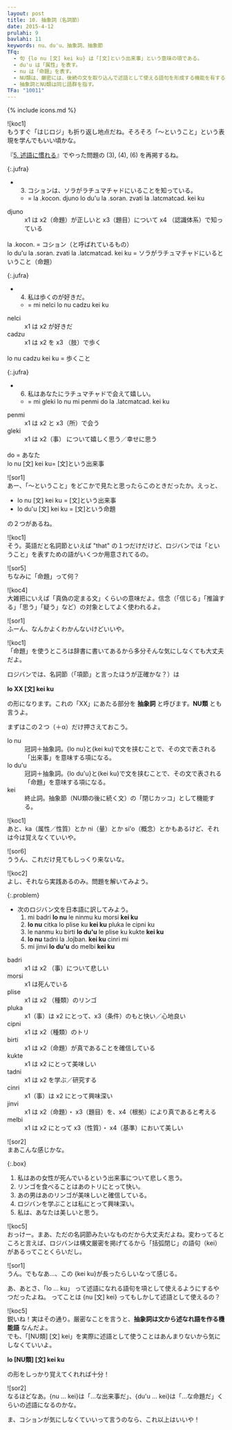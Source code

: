```yaml
---
layout: post
title: 10. 抽象詞（名詞節）
date: 2015-4-12
prulahi: 9
bavlahi: 11
keywords: nu、du'u、抽象詞、抽象節
TFq:
  - 句 {lo nu [文] kei ku} は「[文]という出来事」という意味の項である。
  - du'u は「属性」を表す。
  - nu は「命題」を表す。
  - NU類は、厳密には、後続の文を取り込んで述語として使える語句を形成する機能を有する。
  - 抽象詞とNU類は同じ語群を指す。
TFa: "10011"
---
```

{% include icons.md %}

![koc1]  
もうすぐ「はじロジ」も折り返し地点だね。そろそろ「～ということ」という表現を学んでもいい頃かな。

『[5. 述語に慣れる](5.html)』でやった問題の (3), (4), (6) を再掲するね。

{:.jufra}
- 3) コションは、ソラがラチュマチャドにいることを知っている。  
  - = la .kocon. djuno lo du'u la .soran. zvati la .latcmatcad. kei ku

<dl class="valsi">
<dt>djuno</dt>
<dd >x1 は x2（命題）が正しいと x3（題目）について x4 （認識体系）で知っている</dd>
<br>
la .kocon. = コション（と呼ばれているもの）<br>
lo du'u la .soran. zvati la .latcmatcad. kei ku = ソラがラチュマチャドにいるということ（命題）
</dl>

{:.jufra}
- 4) 私は歩くのが好きだ。  
  - = mi nelci lo nu cadzu kei ku


<dl class="valsi">
<dt>nelci</dt>
<dd >x1 は x2 が好きだ</dd>
<dt>cadzu</dt>
<dd >x1 は x2 を x3 （肢）で歩く</dd>
<br>
lo nu cadzu kei ku = 歩くこと
</dl>

{:.jufra}
- 6) 私はあなたにラチュマチャドで会えて嬉しい。  
  - = mi gleki lo nu mi penmi do la .latcmatcad. kei ku


<dl class="valsi">
<dt>penmi</dt>
<dd >x1 は x2 と x3（所）で会う</dd>
<dt>gleki</dt>
<dd >x1 は x2（事） について嬉しく思う／幸せに思う</dd>
<br>
do = あなた<br>
lo nu [文] kei ku= [文]という出来事
</dl>

![sor1]  
あー、「～ということ」をどこかで見たと思ったらこのときだったか。えっと、

- lo nu [文] kei ku = [文]という出来事
- lo du'u [文] kei ku = [文]という命題

の２つがあるね。

![koc1]  
そう。英語だと名詞節といえば "that" の１つだけだけど、ロジバンでは「ということ」を表すための語がいくつか用意されてるの。

![sor5]  
ちなみに「命題」って何？

![koc4]  
大雑把にいえば「真偽の定まる文」くらいの意味だよ。信念（「信じる」「推論する」「思う」「疑う」など）の対象としてよく使われるよ。

![sor1]  
ふーん、なんかよくわかんないけどいいや。

![koc1]  
「命題」を使うところは辞書に書いてあるから多分そんな気にしなくても大丈夫だよ。

ロジバンでは、名詞節（「項節」と言ったほうが正確かな？）は

**lo XX [文] kei ku**

の形になります。これの「XX」にあたる部分を **抽象詞** と呼びます。**NU類** とも言うよ。

まずはこの２つ（＋α）だけ押さえておこう。

<dl class="drani">
<dt>lo nu</dt>
<dd >冠詞＋抽象詞。{lo nu}と{kei ku}で文を挟むことで、その文で表される「出来事」を意味する項になる。</dd>
<dt>lo du'u</dt>
<dd >冠詞＋抽象詞。{lo du'u}と{kei ku}で文を挟むことで、その文で表される「命題」を意味する項になる。</dd>
<dt>kei</dt>
<dd >終止詞。抽象節（NU類の後に続く文）の「閉じカッコ」として機能する。</dd>
</dl>

![koc1]  
あと、ka（属性／性質）とか ni（量）とか si'o（概念）とかもあるけど、それは今は覚えなくていいや。

![sor6]  
ううん、これだけ見てもしっくり来ないな。

![koc2]  
よし、それなら実践あるのみ。問題を解いてみよう。

{:.problem}
- 次のロジバン文を日本語に訳してみよう。
  1. mi badri **lo nu** le ninmu ku morsi **kei ku**
  2. **lo nu** citka lo plise ku **kei ku** pluka le cipni ku
  3. le nanmu ku birti **lo du'u** le plise ku kukte **kei ku**
  4. **lo nu** tadni la .lojban. **kei ku** cinri mi
  5. mi jinvi **lo du'u** do melbi **kei ku**


<dl class="valsi">
<dt>badri</dt>
<dd >x1 は x2 （事）について悲しい</dd>
<dt>morsi</dt>
<dd >x1 は死んでいる</dd>
<dt>plise</dt>
<dd >x1 は x2 （種類）のリンゴ</dd>
<dt>pluka</dt>
<dd >x1（事）は x2 にとって、x3（条件）のもと快い／心地良い</dd>
<dt>cipni</dt>
<dd >x1 は x2（種類）のトリ</dd>
<dt>birti</dt>
<dd >x1 は x2（命題）が真であることを確信している</dd>
<dt>kukte</dt>
<dd >x1 は x2 にとって美味しい</dd>
<dt>tadni</dt>
<dd >x1 は x2 を学ぶ／研究する</dd>
<dt>cinri</dt>
<dd >x1（事）は x2 にとって興味深い</dd>
<dt>jinvi</dt>
<dd >x1 は x2（命題）・ x3（題目）を、x4（根拠）により真であると考える</dd>
<dt>melbi</dt>
<dd >x1 は x2 にとって x3（性質）・ x4（基準）において美しい</dd>
</dl>

![sor2]  
まあこんな感じかな。

{:.box}
  1. 私はあの女性が死んでいるという出来事について悲しく思う。
  2. リンゴを食べることはあのトリにとって快い。
  3. あの男はあのリンゴが美味しいと確信している。
  4. ロジバンを学ぶことは私にとって興味深い。
  5. 私は、あなたは美しいと思う。

![koc5]  
おっけー。まあ、ただの名詞節みたいなものだから大丈夫だよね。変わってるところと言えば、ロジバンは構文厳密を掲げてるから「括弧閉じ」の語句（kei）があるってことくらいだし。

![sor1]  
うん。でもなあ…、この {kei ku}が長ったらしいなって感じる。

あ、あとさ、「lo ... ku」 って述語になれる語句を項として使えるようにするやつだったよね。
ってことは {nu [文] kei} ってもしかして述語として使えるの？

![koc5]  
鋭いね！実はその通り。厳密なことを言うと、**抽象詞は文から述なれ語を作る機能語** なんだよ。  
でも、「[NU類] [文] kei」を実際に述語として使うことはあんまりないから気にしなくていいよ。

**lo [NU類] [文] kei ku**

の形をしっかり覚えてくれれば十分！

![sor2]  
なるほどなあ。{nu ... kei}は「...な出来事だ」、{du'u ... kei}は「...な命題だ」くらいの述語になるのかな。

ま、コションが気にしなくていいって言うのなら、これ以上はいいや！
